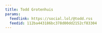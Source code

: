 ```yaml
---
title: Todd Grotenhuis
params:
  feedlink: https://social.lol/@todd.rss
  feedid: 112ba443186bc378d00dd2152cf83304
---
```

